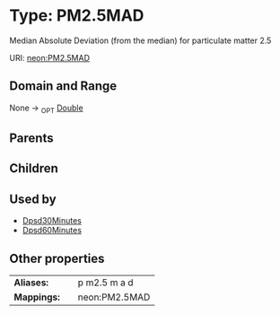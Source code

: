 
# Type: PM2.5MAD


Median Absolute Deviation (from the median) for particulate matter 2.5

URI: [neon:PM2.5MAD](https://data.neonscience.org/PM2.5MAD)


## Domain and Range

None ->  <sub>OPT</sub> [Double](types/Double.md)

## Parents


## Children


## Used by

 * [Dpsd30Minutes](Dpsd30Minutes.md)
 * [Dpsd60Minutes](Dpsd60Minutes.md)

## Other properties

|  |  |  |
| --- | --- | --- |
| **Aliases:** | | p m2.5 m a d |
| **Mappings:** | | neon:PM2.5MAD |

